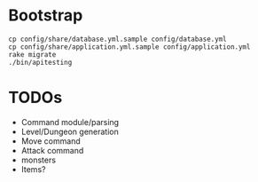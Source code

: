 # Bootstrap

```
cp config/share/database.yml.sample config/database.yml
cp config/share/application.yml.sample config/application.yml
rake migrate
./bin/apitesting
```


# TODOs

- Command module/parsing
- Level/Dungeon generation
- Move command
- Attack command
- monsters
- Items?
